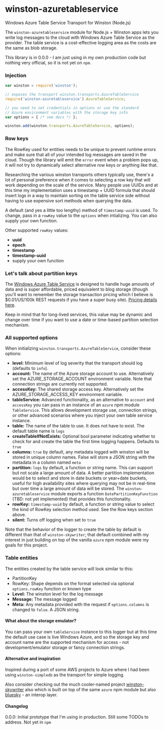 # winston-azuretableservice

Windows Azure Table Service Transport for Winston (Node.js)

The `winston-azuretableservice` module for Node.js + Winston apps lets you write log messages to the cloud with Windows Azure Table Service as the provider. The table service is a cost-effective logging area as the costs are the same as blob storage.

This library is in 0.0.0 - I am just using in my own production code but nothing very official, so it is not yet on `npm`.

### Injection
``` js
var winston = require('winston');

// exposes the transport winston.transports.AzureTableService
require('winston-azuretableservice').AzureTableService; 

// you need to set credentials in options or use the standard 
// Azure environment variables with the storage key info
var options = { /* see docs */ };

winston.add(winston.transports.AzureTableService, options);
```

### Row keys

The RowKey used for entities needs to be unique to prevent runtime errors and make sure that all of your intended log messages are saved in the cloud. Though the library will emit the `error` event when a problem pops up, it will not try to dynamically select alternative row keys or anything like that.

Researching the various winston transports others typically use, there's a lot of personal preference when it comes to selecting a row key that will work depending on the scale of the service. Many people use UUIDs and at this time my implementation uses a timestamp + UUID formula that should insert logs in a way to maintain sorting on the table service side without having to use expensive sort methods when querying the data.

A default (and yes a little too lengthy) method of `timestamp-uuid` is used. To change, pass in a `rowKey` value to the `options` when intializing. You can also supply your own function.

Other supported `rowKey` values:

* __uuid__
* __epoch__
* __timestamp__
* __timestamp-uuid__
* supply your own function

### Let's talk about partition keys

The [Windows Azure Table Service][2] is designed to handle huge amounts of data and is super affordable, priced equivalent to blog storage (though you'll want to remember the storage transaction pricing which I believe is $0.01/US/100k REST requests if you have a super busy site). [Pricing details here][3].

Keep in mind that for long-lived services, this value may be dynamic and change over time if you want to use a date or time-based partition selection mechanism.

### All supported options

When initializing `winston.transports.AzureTableService`, consider these options:

* __level:__ Minimum level of log severity that the transport should log (defaults to `info`).
* __account:__ The name of the Azure storage account to use. Alternatively set the AZURE_STORAGE_ACCOUNT environment variable. Note that connection strings are currently not supported.
* __accessKey:__ The shared storage access key. Alternatively set the AZURE_STORAGE_ACCESS_KEY environment variable.
* __tableService:__ Advanced functionality, as an alternative to `account` and `accessKey` you can pass in an instance of an `azure` npm module `TableService`. This allows development storage use, connection strings, or other advanced scenarios where you inject your own table service instance.
* __table:__ The name of the table to use. It does not have to exist. The default table name is `logs`
* __createTableIfNotExists:__ Optional bool parameter indicating whether to check for and create the table the first time logging happens. Defaults to `true`
* __columns:__ `true` by default, any metadata logged with winston will be stored in unique column names. False will store a JSON string with the metadata in a column named `meta`
* __partition:__ `logs` by default, a function or string name. This can support but not scale a large amount of data. A better partition implementation would be to select and store in date buckets or year+date buckets, useful for high availability sites where querying may not be in real-time but over time a large amount of data will be stored. The `winston-azuretableservice` module exports a function `DatePartitionKeyFunction` (TBD: not yet implemented) that provides this functionality.
* __rowKey:__ `timestamp-uuid` by default, a function or string value to select the kind of RowKey selection method used. See the Row keys section above.
* __silent:__ Turns off logging when set to `true`

Note that the behavior of the logger to create the table by default is different than that of `winston-skywriter`; that default combined with my interest in just building on top of the vanilla `azure` npm module were my goals for this project.

### Table entities

The entities created by the table service will look similar to this:

* PartitionKey
* RowKey: Shape depends on the format selected via optional `options.rowKey` function or known type
* __Level:__ The winston level for the log message
* __Message:__ The message logged
* __Meta:__ Any metadata provided with the request if `options.columns` is changed to `false`. A JSON string.

#### What about the storage emulator?

You can pass your own `tableService` instance to this logger but at this time the default use case is live Windows Azure, and so the storage key and account name are the supported mechanism for access - not development/emulator storage or fancy connection strings.

#### Alternative and inspiration

Inspired during a port of some AWS projects to Azure where I had been using `winston-simpledb` as the transport for simple logging.

Also consider checking out the much cooler-named project [winston-skywriter][0] also which is built on top of the same `azure` npm module but also [bluesky][1] - an interop layer.

#### Changelog

0.0.0: Initial prototype that I'm using in production. Still some TODOs to address. Not yet in `npm`

[0]: https://github.com/pofallon/winston-skywriter/
[1]: https://github.com/pofallon/node-bluesky
[2]: http://msdn.microsoft.com/en-us/library/dd179463.aspx
[3]: http://www.windowsazure.com/en-us/pricing/details/#header-4
